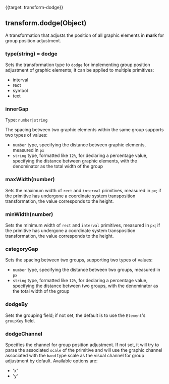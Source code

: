 {{target: transform-dodge}}

## transform.dodge(Object)

A transformation that adjusts the position of all graphic elements in **mark** for group position adjustment.

### type(string) = dodge

Sets the transformation type to `dodge` for implementing group position adjustment of graphic elements; it can be applied to multiple primitives:

- interval
- rect
- symbol
- text

### innerGap

Type: `number|string`

The spacing between two graphic elements within the same group supports two types of values:

- `number` type, specifying the distance between graphic elements, measured in `px`
- `string` type, formatted like `12%`, for declaring a percentage value, specifying the distance between graphic elements, with the denominator as the total width of the group

### maxWidth(number)

Sets the maximum width of `rect` and `interval` primitives, measured in `px`; if the primitive has undergone a coordinate system transposition transformation, the value corresponds to the height.

### minWidth(number)

Sets the minimum width of `rect` and `interval` primitives, measured in `px`; if the primitive has undergone a coordinate system transposition transformation, the value corresponds to the height.

### categoryGap

Sets the spacing between two groups, supporting two types of values:

- `number` type, specifying the distance between two groups, measured in `px`
- `string` type, formatted like `12%`, for declaring a percentage value, specifying the distance between two groups, with the denominator as the total width of the group

### dodgeBy

Sets the grouping field; if not set, the default is to use the `Element`'s `groupKey` field.

### dodgeChannel

Specifies the channel for group position adjustment. If not set, it will try to parse the associated `scale` of the primitive and will use the graphic channel associated with the `band` type scale as the visual channel for group adjustment by default.
Available options are:

- 'x'
- 'y'
